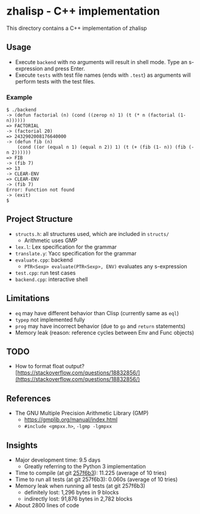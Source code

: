 # zhalisp - C++ implementation
This directory contains a C++ implementation of zhalisp

## Usage
* Execute `backend` with no arguments will result in shell mode. Type an s-expression and press Enter. 
* Execute `tests` with test file names (ends with `.test`) as arguments will perform tests with the test files. 

### Example
```
$ ./backend 
-> (defun factorial (n) (cond ((zerop n) 1) (t (* n (factorial (1- n))))))
=> FACTORIAL
-> (factorial 20)
=> 2432902008176640000
-> (defun fib (n)
    (cond ((or (equal n 1) (equal n 2)) 1) (t (+ (fib (1- n)) (fib (- n 2))))))
=> FIB
-> (fib 7)
=> 13
-> CLEAR-ENV
=> CLEAR-ENV
-> (fib 7)
Error: Function not found
-> (exit)
$ 
```

## Project Structure
* `structs.h`: all structures used, which are included in `structs/`
	* Arithmetic uses GMP
* `lex.l`: Lex specification for the grammar
* `translate.y`: Yacc specification for the grammar
* `evaluate.cpp`: backend
	* `PTR<Sexp> evaluate(PTR<Sexp>, ENV)` evaluates any s-expression
* `test.cpp`: run test cases
* `backend.cpp`: interactive shell

## Limitations
* `eq` may have different behavior than Clisp (currently same as `eql`)
* `typep` not implemented fully
* `prog` may have incorrect behavior (due to `go` and `return` statements)
* Memory leak (reason: reference cycles between Env and Func objects)

## TODO
* How to format float output? [https://stackoverflow.com/questions/18832856/](https://stackoverflow.com/questions/18832856/)

## References
* The GNU Multiple Precision Arithmetic Library (GMP)
	* https://gmplib.org/manual/index.html
	* `#include <gmpxx.h>`, `-lgmp -lgmpxx`

## Insights
* Major development time: 9.5 days
	* Greatly referring to the Python 3 implementation
* Time to compile (at git [257f6b3](https://github.com/lxylxy123456/zhalisp/commit/257f6b3abec4969f9c33c5645bd0a825139661b4)): 11.225 (average of 10 tries)
* Time to run all tests (at git 257f6b3): 0.060s (average of 10 tries)
* Memory leak when running all tests (at git 257f6b3)
	* definitely lost: 1,296 bytes in 9 blocks
	* indirectly lost: 91,876 bytes in 2,782 blocks
* About 2800 lines of code

